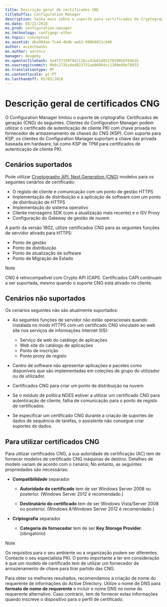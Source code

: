 ```yaml
---
title: Descrição geral de certificados CNG
titleSuffix: Configuration Manager
description: Saiba mais sobre o suporte para certificados de Cryptography Next Generation (CNG) para servidores e clientes do Configuration Manager.
ms.date: 03/22/2018
ms.prod: configuration-manager
ms.technology: configmgr-other
ms.topic: conceptual
ms.assetid: dba904ae-7c44-46db-ae63-999b9821cb46
author: aczechowski
ms.author: aaroncz
manager: dougeby
ms.openlocfilehash: 4a4f37330f94111bcc41b81d9127039056f69e2b
ms.sourcegitcommit: 0b0c2735c4ed822731ae069b4cc1380e89e78933
ms.translationtype: MT
ms.contentlocale: pt-PT
ms.lasthandoff: 05/03/2018
---
```

# <a name="cng-certificates-overview"></a>Descrição geral de certificados CNG
<!-- 1356191 --> 

O Configuration Manager limitou o suporte de criptografia: Certificados de geração (CNG) do seguintes. Clientes do Configuration Manager podem utilizar o certificado de autenticação de cliente PKI com chave privada no fornecedor de armazenamento de chaves do CNG (KSP). Com suporte para KSP, os clientes do Configuration Manager suportam a chave das privada baseada em hardware, tal como KSP de TPM para certificados de autenticação de cliente PKI.

## <a name="supported-scenarios"></a>Cenários suportados
Pode utilizar [Cryptography API: Next Generation (CNG)](https://msdn.microsoft.com/library/windows/desktop/bb204775.aspx) modelos para os seguintes cenários de certificado:

- O registo de cliente e comunicação com um ponto de gestão HTTPS   
- Implementação de distribuição e a aplicação de software com um ponto de distribuição de HTTPS   
- Implementação do sistema operativo  
- Cliente mensagens SDK (com a atualização mais recente) e o ISV Proxy   
- Configuração do Gateway de gestão de nuvem  

A partir da versão 1802, utilize certificados CNG para as seguintes funções de servidor ativado para HTTPS: <!-- 1357314 -->   
- Ponto de gestão
- Ponto de distribuição
- Ponto de atualização de software
- Ponto de Migração de Estado     

> [!NOTE]
> CNG é retrocompatível com Crypto API (CAPI). Certificados CAPI continuam a ser suportada, mesmo quando o suporte CNG está ativado no cliente.

## <a name="unsupported-scenarios"></a>Cenários não suportados

Os cenários seguintes não são atualmente suportados:

- As seguintes funções de servidor não estão operacionais quando instalada no modo HTTPS com um certificado CNG vinculado ao web site nos serviços de informações Internet (IIS): 
    - Serviço de web do catálogo de aplicações
    - Web site do catálogo de aplicações
    - Ponto de inscrição  
    - Ponto proxy de registo  

- Centro de software não apresentar aplicações e pacotes como disponíveis que são implementadas em coleções de grupo do utilizador ou de utilizador.

- Certificados CNG para criar um ponto de distribuição na nuvem.

- Se o módulo de política NDES estiver a utilizar um certificado CNG para autenticação de cliente, falha de comunicação para o ponto de registo de certificados.

- Se especificar um certificado CNG durante a criação de suportes de dados de sequência de tarefas, o assistente não consegue criar suportes de dados.

## <a name="to-use-cng-certificates"></a>Para utilizar certificados CNG

Para utilizar certificados CNG, a sua autoridade de certificação (AC) tem de fornecer modelos de certificado CNG máquinas de destino. Detalhes de modelo variam de acordo com o cenário; No entanto, as seguintes propriedades são necessárias:

- **Compatibilidade** separador

    - **Autoridade de certificado** tem de ser Windows Server 2008 ou posterior. (Windows Server 2012 é recomendado.)

    - **Destinatário do certificado** tem de ser Windows Vista/Server 2008 ou posterior. (Windows 8/Windows Server 2012 é recomendado.)

- **Criptografia** separador

    - **Categoria de fornecedor** tem de ser **Key Storage Provider**. (obrigatório)

> [!NOTE]
> Os requisitos para o seu ambiente ou a organização podem ser diferentes. Contacte o seu especialista PKI. O ponto importante a ter em consideração é que um modelo de certificado tem de utilizar um fornecedor de armazenamento de chave para tirar partido das CNG.

Para obter os melhores resultados, recomendamos a criação de nome do requerente de informações do Active Directory. Utilize o nome de DNS para **formato de nome de requerente** e incluir o nome DNS no nome do requerente alternativo. Caso contrário, tem de fornecer estas informações quando inscreve o dispositivo para o perfil de certificado.